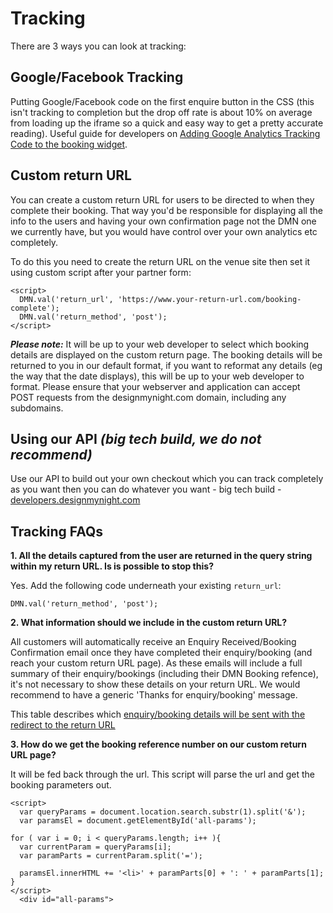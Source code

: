 # Tracking 

There are 3 ways you can look at tracking:

## Google/Facebook Tracking

Putting Google/Facebook code on the first enquire button in the CSS (this isn't tracking to completion but the drop off rate is about 10% on average from loading up the iframe so a quick and easy way to get a pretty accurate reading). Useful guide for developers on [Adding Google Analytics Tracking Code to the booking widget](https://collins.uservoice.com/knowledgebase/articles/863856-adding-google-analytics-tracking-code-to-the-booki). 

## Custom return URL

You can create a custom return URL for users to be directed to when they complete their booking. That way you'd be responsible for displaying all the info to the users and having your own confirmation page not the DMN one we currently have, but you would have control over your own analytics etc completely.

To do this you need to create the return URL on the  venue site then set it using custom script after your partner form:

```
<script>
  DMN.val('return_url', 'https://www.your-return-url.com/booking-complete');
  DMN.val('return_method', 'post');
</script> 
```

**_Please note:_** It will be up to your web developer to select which booking details are displayed on the custom return page. The booking details will be returned to you in our default format, if you want to reformat any details (eg the way that the date displays), this will be up to your web developer to format. Please ensure that your webserver and application can accept POST requests from the designmynight.com domain, including any subdomains.

##  Using our API _(big tech build, we do not recommend)_

Use our API to build out your own checkout which you can track completely as you want then you can do whatever you want - big tech build - [developers.designmynight.com](http://developers.designmynight.com/)

## Tracking FAQs

**1. All the details captured from the user are returned in the query string within my return URL. Is is possible to stop this?**

Yes. Add the following code underneath your existing `return_url`: 

```
DMN.val('return_method', 'post');
```

**2. What information should we include in the custom return URL?**

All customers will automatically receive an Enquiry Received/Booking Confirmation email once they have completed their enquiry/booking (and reach your custom return URL page). As these emails will include a full summary of their enquiry/bookings (including their DMN Booking refence), it's not necessary to show these details on your return URL. We would recommend to have a generic 'Thanks for enquiry/booking' message. 

This table describes which [enquiry/booking details will be sent with the redirect to the return URL](http://developers.designmynight.com/widgets/booking-widget/#styling-the-form)
 

**3. How do we get the booking reference number on our custom return URL page?**

It will be fed back through the url. This script will parse the url and get the booking parameters out.
 
```
<script>
  var queryParams = document.location.search.substr(1).split('&');
  var paramsEl = document.getElementById('all-params');
 
for ( var i = 0; i < queryParams.length; i++ ){
  var currentParam = queryParams[i];
  var paramParts = currentParam.split('=');
 
  paramsEl.innerHTML += '<li>' + paramParts[0] + ': ' + paramParts[1];
}
</script>
  <div id="all-params">
```



